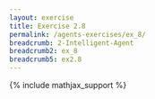 ```yaml
---
layout: exercise
title: Exercise 2.8
permalink: /agents-exercises/ex_8/
breadcrumb: 2-Intelligent-Agent
breadcrumb2: ex_8
breadcrumb5: ex2.8
---
```


{% include mathjax_support %}


